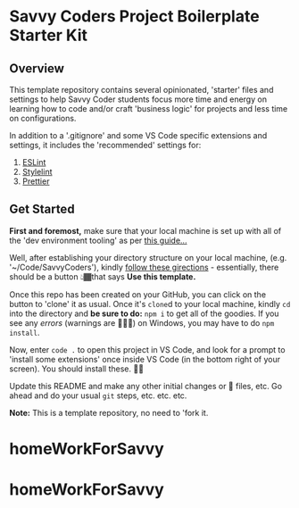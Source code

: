 # Savvy Coders Project Boilerplate Starter Kit

## Overview

This template repository contains several opinionated, 'starter' files and settings to help Savvy Coder students focus more time and energy on learning how to code and/or craft 'business logic' for projects and less time on configurations.

In addition to a '.gitignore' and some VS Code specific extensions and settings, it includes the 'recommended' settings for:

1. [ESLint](eslint.org)
2. [Stylelint](stylelint.io)
3. [Prettier](prettier.io)

## Get Started

**First and foremost,** make sure that your local machine is set up with all of the 'dev environment tooling' as per [this guide...](https://www.notion.so/codefinity/Setting-up-a-Local-Dev-Environment-97de62a546f943fbbc7a246b4785a343)

Well, after establishing your directory structure on your local machine, (e.g. '~/Code/SavvyCoders'), kindly [follow these girections](https://help.github.com/en/github/creating-cloning-and-archiving-repositories/creating-a-repository-from-a-template) - essentially, there should be a button 👆🏾that says **Use this template.**

Once this repo has been created on your GitHub, you can click on the button to 'clone' it as usual. Once it's `clone`d to your local machine, kindly `cd` into the directory and **be sure to do:** `npm i` to get all of the goodies. If you see any _errors_ (warnings are 🙆🏾‍♂️) on Windows, you may have to do `npm install`.

Now, enter `code .` to open this project in VS Code, and look for a prompt to 'install some extensions' once inside VS Code (in the bottom right of your screen). You should install these. 👍🏾

Update this README and make any other initial changes or 🌱 files, etc. Go ahead and do your usual `git` steps, etc. etc. etc.

**Note:** This is a template repository, no need to 'fork it.
# homeWorkForSavvy
# homeWorkForSavvy
